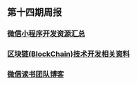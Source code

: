 ## 第十四期周报

### [微信小程序开发资源汇总](https://github.com/justjavac/awesome-wechat-weapp)
### [区块链(BlockChain)技术开发相关资料](https://github.com/chaozh/awesome-blockchain)
###  [微信读书团队博客](https://wereadteam.github.io/) 
